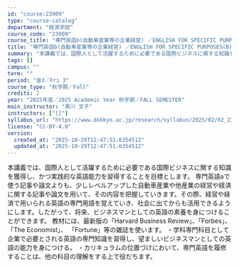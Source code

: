 ```yaml
---
id: "course:23909"
type: "course-catalog"
department: "経済学部"
course_code: "23909"
course_title: "専門英語b(自動車産業等の企業経営) ／ENGLISH FOR SPECIFIC PURPOSES(B)"
title: "専門英語b(自動車産業等の企業経営) ／ENGLISH FOR SPECIFIC PURPOSES(B)"
summary: "本講義では、国際人として活躍するために必要である国際ビジネスに関する知識を獲得し、かつ実践的な英語能力を習得することを目標とします。 専門英語aで使う記事や論文よりも、少しレベルアップした自動車産業や他産業の経営や経済に関する記事や論文を用…"
tags: []
campus: ""
term: ""
period: "金3／Fri 3"
course_type: "秋学期／Fall"
credits: 2
year: "2025年度／2025 Academic Year 秋学期／FALL SEMESTER"
main_instructor: "黒川 文子"
instructors: ["[]"]
syllabus_url: "https://www.dokkyo.ac.jp/research/syllabus/2025/02/02_23909_ja_JP.html"
license: "CC-BY-4.0"
version:
  created_at: "2025-10-29T12:47:51.635451Z"
  updated_at: "2025-10-29T12:47:51.635451Z"
---
```

本講義では、国際人として活躍するために必要である国際ビジネスに関する知識を獲得し、かつ実践的な英語能力を習得することを目標とします。 専門英語aで使う記事や論文よりも、少しレベルアップした自動車産業や他産業の経営や経済に関する記事や論文を用いて、その内容を把握していきます。その際、経営や経済で用いられる英語の専門用語を覚えていき、社会に出てからも活用できるようにします。したがって、将来、ビジネスマンとしての英語の素養を身につけることができます。 教材には、最新版の「Harvard Business Review」、「Forbes」、 「The Economist」、 「Fortune」等の雑誌を使います。 ・学科専門科目として企業で必要とされる英語の専門知識を習得し、望ましいビジネスマンとしての英語の能力を身につける。 ・カリキュラムの位置づけにおいて、専門英語を履修することは、他の科目の理解をする上で役だちます。

